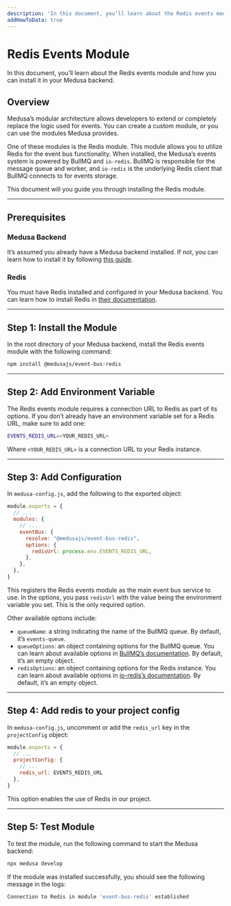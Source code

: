 ```yaml
---
description: 'In this document, you’ll learn about the Redis events module and how you can install it in your Medusa backend.'
addHowToData: true
---
```


# Redis Events Module

In this document, you’ll learn about the Redis events module and how you can install it in your Medusa backend.

## Overview

Medusa’s modular architecture allows developers to extend or completely replace the logic used for events. You can create a custom module, or you can use the modules Medusa provides.

One of these modules is the Redis module. This module allows you to utilize Redis for the event bus functionality. When installed, the Medusa’s events system is powered by BullMQ and `io-redis`. BullMQ is responsible for the message queue and worker, and `io-redis` is the underlying Redis client that BullMQ connects to for events storage.

This document will you guide you through installing the Redis module.

---

## Prerequisites

### Medusa Backend

It’s assumed you already have a Medusa backend installed. If not, you can learn how to install it by following [this guide](../../backend/install.mdx).

### Redis

You must have Redis installed and configured in your Medusa backend. You can learn how to install Redis in [their documentation](https://redis.io/docs/getting-started/installation/).

---

## Step 1: Install the Module

In the root directory of your Medusa backend, install the Redis events module with the following command:

```bash npm2yarn
npm install @medusajs/event-bus-redis
```

---

## Step 2: Add Environment Variable

The Redis events module requires a connection URL to Redis as part of its options. If you don’t already have an environment variable set for a Redis URL, make sure to add one:

```bash
EVENTS_REDIS_URL=<YOUR_REDIS_URL>
```

Where `<YOUR_REDIS_URL>` is a connection URL to your Redis instance.

---

## Step 3: Add Configuration

In `medusa-config.js`, add the following to the exported object:

```js title="medusa-config.js"
module.exports = {
  // ...
  modules: {
    // ...
    eventBus: {
      resolve: "@medusajs/event-bus-redis",
      options: { 
        redisUrl: process.env.EVENTS_REDIS_URL,
      },
    },
  },
}
```

This registers the Redis events module as the main event bus service to use. In the options, you pass `redisUrl` with the value being the environment variable you set. This is the only required option.

Other available options include:

- `queueName`: a string indicating the name of the BullMQ queue. By default, it’s `events-queue`.
- `queueOptions`: an object containing options for the BullMQ queue. You can learn about available options in [BullMQ’s documentation](https://api.docs.bullmq.io/interfaces/QueueOptions.html). By default, it’s an empty object.
- `redisOptions`: an object containing options for the Redis instance. You can learn about available options in [io-redis’s documentation](https://luin.github.io/ioredis/index.html#RedisOptions). By default, it’s an empty object.

---

## Step 4: Add redis to your project config

In `medusa-config.js`, uncomment or add the `redis_url` key in the `projectConfig` object:

```js title="medusa-config.js"
module.exports = {
  // ...
  projectConfig: {
    // ...
    redis_url: EVENTS_REDIS_URL
  },
}
```

This option enables the use of Redis in our project.

---

## Step 5: Test Module

To test the module, run the following command to start the Medusa backend:

```bash npm2yarn
npx medusa develop
```

If the module was installed successfully, you should see the following message in the logs:

```bash noCopy noReport
Connection to Redis in module 'event-bus-redis' established
```
